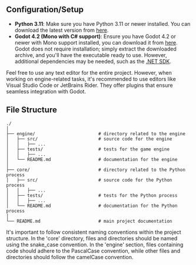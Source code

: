 ## Configuration/Setup

- **Python 3.11**: Make sure you have Python 3.11 or newer installed. You can download the latest version from [here](https://www.python.org/downloads/windows/).
- **Godot 4.2 (Mono with C# support)**: Ensure you have Godot 4.2 or newer with Mono support installed, you can download it from [here](https://godotengine.org/download/windows/). Godot does not require installation; simply extract the downloaded archive, and you'll have the executable ready to use. However, additional dependencies may be needed, such as the [.NET SDK](https://dotnet.microsoft.com/en-us/download).

Feel free to use any text editor for the entire project. However, when working on engine-related tasks, it's recommended to use editors like Visual Studio Code or JetBrains Rider. They offer plugins that ensure seamless integration with Godot.

## File Structure

```
./
│
├── engine/                        # directory related to the engine
│   ├── src/                       # source code for the engine
│   │   ├── ...
│   ├── tests/                     # tests for the game engine
│   │   ├── ...
│   └── README.md                  # documentation for the engine
│
├── core/                          # directory related to the Python process
│   ├── src/                       # source code for the Python process
│   │   ├── ...
│   ├── tests/                     # tests for the Python process
│   │   ├── ...
│   └── README.md                  # documentation for the Python process
│
└── README.md                      # main project documentation
```

It's important to follow consistent naming conventions within the project structure. In the 'core' directory, files and directories should be named using the snake_case convention. In the 'engine' section, files containing code should adhere to the PascalCase convention, while other files and directories should follow the camelCase convention.